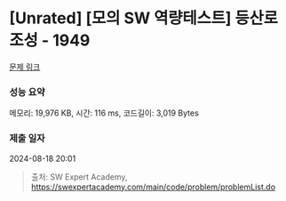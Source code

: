 # [Unrated] [모의 SW 역량테스트] 등산로 조성 - 1949 

[문제 링크](https://swexpertacademy.com/main/code/problem/problemDetail.do?contestProbId=AV5PoOKKAPIDFAUq) 

### 성능 요약

메모리: 19,976 KB, 시간: 116 ms, 코드길이: 3,019 Bytes

### 제출 일자

2024-08-18 20:01



> 출처: SW Expert Academy, https://swexpertacademy.com/main/code/problem/problemList.do